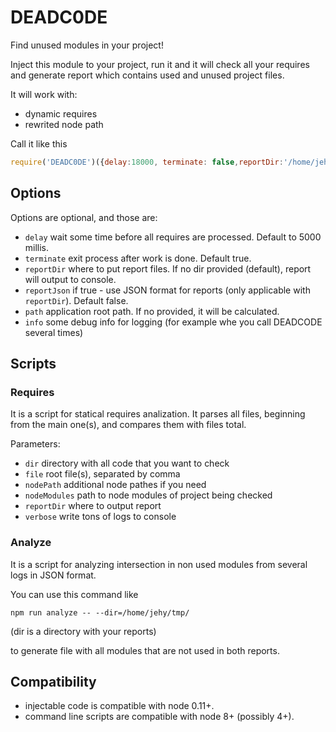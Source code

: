 # DEADC0DE

Find unused modules in your project!

Inject this module to your project, run it and it will check all your requires
 and generate report which contains used and unused project files.

It will work with:

* dynamic requires
* rewrited node path

Call it like this

```javascript
require('DEADC0DE')({delay:18000, terminate: false,reportDir:'/home/jehy/tmp'});
```

## Options

Options are optional, and those are:

* `delay` wait some time before all requires are processed. Default to 5000 millis.
* `terminate` exit process after work is done. Default true.
* `reportDir` where to put report files. If no dir provided (default), report will output to console.
* `reportJson` if true - use JSON format for reports (only applicable with `reportDir`). Default false.
* `path` application root path. If no provided, it will be calculated.
* `info` some debug info for logging (for example whe you call DEADCODE several times)

## Scripts

### Requires

It is a script for statical requires analization. It parses all files, beginning
from the main one(s), and compares them with files total.

Parameters:
* `dir` directory with all code that you want to check
* `file` root file(s), separated by comma
* `nodePath` additional node pathes if you need
* `nodeModules` path to node modules of project being checked
* `reportDir` where to output report
* `verbose` write tons of logs to console

### Analyze
It is a  script for analyzing intersection in non used modules
from several logs in JSON format.

You can use this command like

```npm run analyze -- --dir=/home/jehy/tmp/```

(dir is a directory with your reports)

to generate file with all modules that are not used in both reports.

## Compatibility

* injectable code is compatible with node 0.11+.
* command line scripts are compatible with node 8+ (possibly 4+).